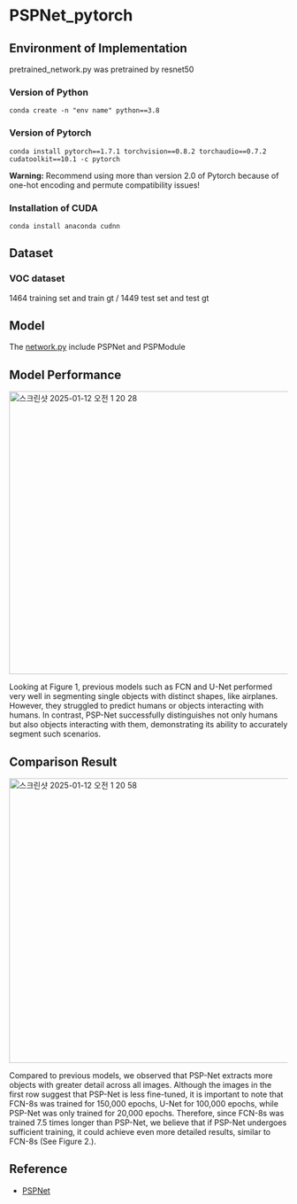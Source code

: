 # PSPNet_pytorch

## Environment of Implementation
pretrained_network.py was pretrained by resnet50

### Version of Python
```shell
conda create -n "env name" python==3.8
```
### Version of Pytorch
```shell
conda install pytorch==1.7.1 torchvision==0.8.2 torchaudio==0.7.2 cudatoolkit==10.1 -c pytorch
```

**Warning:** Recommend using more than version 2.0 of Pytorch because of one-hot encoding and permute compatibility issues!

### Installation of CUDA
```shell
conda install anaconda cudnn
```
## Dataset
### VOC dataset
1464 training set and train gt / 1449 test set and test gt

## Model
The [network.py](https://github.com/hoya9802/DL_Pytorch/blob/main/PSPNet_Pytorch/network.py) include PSPNet and PSPModule

## Model Performance

<img width="511" alt="스크린샷 2025-01-12 오전 1 20 28" src="https://github.com/user-attachments/assets/136dbee7-7539-45a2-a2f5-03b9d12bed27" />

Looking at Figure 1, previous models such as FCN and U-Net performed very well in segmenting single objects with distinct shapes, like airplanes. However, they struggled to predict humans or objects interacting with humans. In contrast, PSP-Net successfully distinguishes not only humans but also objects interacting with them, demonstrating its ability to accurately segment such scenarios.

## Comparison Result

<img width="514" alt="스크린샷 2025-01-12 오전 1 20 58" src="https://github.com/user-attachments/assets/d9992796-3a6d-496b-8157-e727d8824c9d" />

Compared to previous models, we observed that PSP-Net extracts more objects with greater detail across all images. Although the images in the first row suggest that PSP-Net is less fine-tuned, it is important to note that FCN-8s was trained for 150,000 epochs, U-Net for 100,000 epochs, while PSP-Net was only trained for 20,000 epochs. Therefore, since FCN-8s was trained 7.5 times longer than PSP-Net, we believe that if PSP-Net undergoes sufficient training, it could achieve even more detailed results, similar to FCN-8s (See Figure 2.).

## Reference
 - [PSPNet](https://arxiv.org/pdf/1612.01105)
